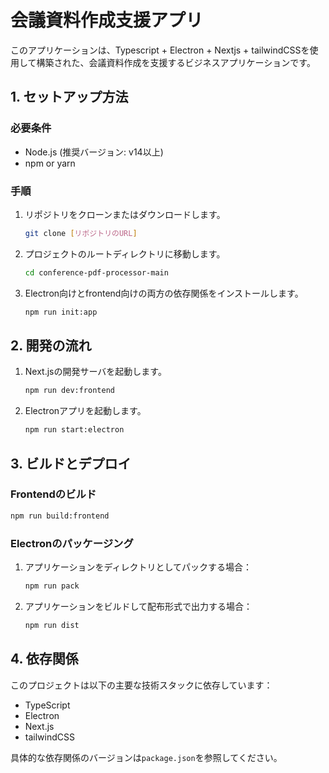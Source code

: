 
# 会議資料作成支援アプリ

このアプリケーションは、Typescript + Electron + Nextjs + tailwindCSSを使用して構築された、会議資料作成を支援するビジネスアプリケーションです。

## 1. セットアップ方法

### 必要条件
- Node.js (推奨バージョン: v14以上)
- npm or yarn

### 手順

1. リポジトリをクローンまたはダウンロードします。
   
   ```bash
   git clone [リポジトリのURL]
   ```

2. プロジェクトのルートディレクトリに移動します。
   
   ```bash
   cd conference-pdf-processor-main
   ```

3. Electron向けとfrontend向けの両方の依存関係をインストールします。
   
   ```bash
   npm run init:app
   ```

## 2. 開発の流れ

1. Next.jsの開発サーバを起動します。
   
   ```bash
   npm run dev:frontend
   ```

2. Electronアプリを起動します。
   
   ```bash
   npm run start:electron
   ```

## 3. ビルドとデプロイ

### Frontendのビルド

```bash
npm run build:frontend
```

### Electronのパッケージング

1. アプリケーションをディレクトリとしてパックする場合：

   ```bash
   npm run pack
   ```

2. アプリケーションをビルドして配布形式で出力する場合：

   ```bash
   npm run dist
   ```

## 4. 依存関係

このプロジェクトは以下の主要な技術スタックに依存しています：

- TypeScript
- Electron
- Next.js
- tailwindCSS

具体的な依存関係のバージョンは`package.json`を参照してください。
